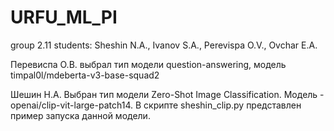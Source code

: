 # URFU_ML_PI
group 2.11
students: Sheshin N.A., Ivanov S.A., Perevispa O.V., Ovchar E.A.

Перевиспа О.В. выбрал тип модели question-answering, модель timpal0l/mdeberta-v3-base-squad2

Шешин Н.А. Выбран тип модели Zero-Shot Image Classification. Модель - openai/clip-vit-large-patch14. В скрипте sheshin_clip.py представлен пример запуска данной модели.



